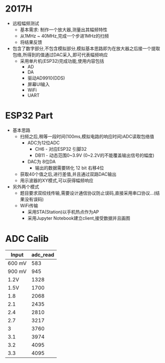 # 2017H
* 远程幅频测试
    * 基本需求: 制作一个放大器,测量出其幅频特性
    * 从1MHz ~ 40MHz,完成一个步进1MHz的扫频
    * 将结果反馈
* 包含了数字部分,不包含模拟部分,模拟基本思路即为在放大器之后接一个提取包络,所得到的值通过DAC采入,即可代表幅频响应
    * 采用单片机(ESP32)完成功能,使用内容包括
        * AD
        * DA
        * 驱动AD9910(DDS)
        * 屏幕UI输入
        * WiFi
        * UART

# ESP32 Part
* 基本思路
    * 扫频之后,稍等一段时间(100ms,模拟电路的响应时间)ADC读取包络值
        * ADC为12位ADC
            * CH6 - 对应ESP32 引脚32
            * DB11 - 动态范围0~3.9V (0~2.2V的不能覆盖输出信号的幅度)
        * DAC为 8位DA
            * 输出的数据需要转化 12 bit 右移4位
    * 获取40个值之后,进行差值,并且通过双路DAC输出
    * 用示波器的XY模式,可以获得幅频响应
* 另外两个模式
    * 题目要求双绞线传输,需要设计通信协议防止误码,直接采用串口协议...(结果没有误码)
    * WiFi传输
        * 采用STA(Station)以手机热点作为AP
        * 采用Jupyter Notebook建立client,接受数据并且画图




# ADC Calib
|Input|adc_read|
|--|--|
|600 mV| 583|
|900 mV |945|
|1.2V|1328|
|1.5V|1700|
|1.8|2068|
|2.1|2435|
|2.4|2810|
|2.7|3217|
|3|3760|
|3.1|3974|
|3.2|4095|
|3.3|4095|
